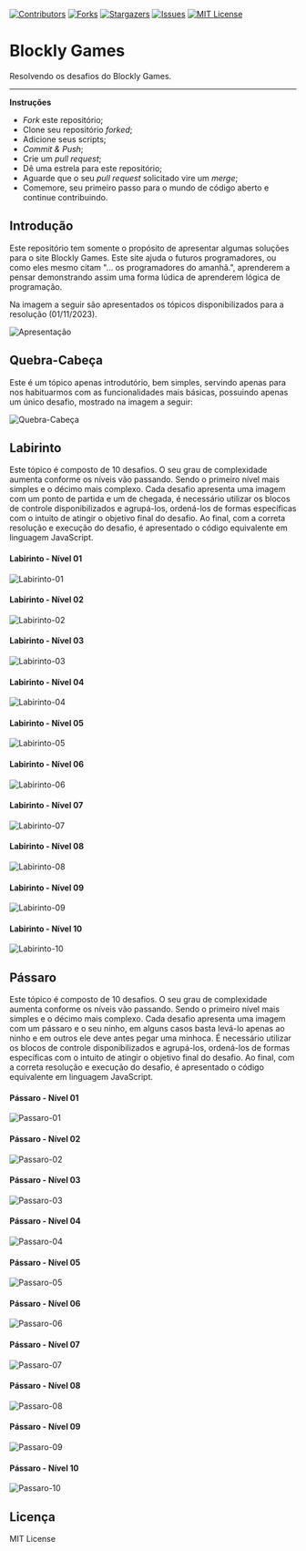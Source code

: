 [![Contributors][contributors-shield]][contributors-url]
[![Forks][forks-shield]][forks-url]
[![Stargazers][stars-shield]][stars-url]
[![Issues][issues-shield]][issues-url]
[![MIT License][license-shield]][license-url]

[contributors-shield]: https://img.shields.io/github/contributors/J-o-n-a-s/Blockly_Games.svg?style=for-the-badge
[contributors-url]: https://github.com/J-o-n-a-s/Blockly_Games/graphs/contributors
[forks-shield]: https://img.shields.io/github/forks/J-o-n-a-s/Blockly_Games.svg?style=for-the-badge
[forks-url]: https://github.com/J-o-n-a-s/Blockly_Games/network/members
[stars-shield]: https://img.shields.io/github/stars/J-o-n-a-s/Blockly_Games.svg?style=for-the-badge
[stars-url]: https://github.com/J-o-n-a-s/Blockly_Games/stargazers
[issues-shield]: https://img.shields.io/github/issues/J-o-n-a-s/Blockly_Games.svg?style=for-the-badge
[issues-url]: https://github.com/J-o-n-a-s/Blockly_Games/issues
[license-shield]: https://img.shields.io/github/license/J-o-n-a-s/Blockly_Games.svg?style=for-the-badge
[license-url]: https://github.com/J-o-n-a-s/Blockly_Games/blob/master/LICENSE

# Blockly Games
Resolvendo os desafios do Blockly Games.

-------------

**Instruções**

 - *Fork* este repositório;
 - Clone seu repositório *forked*;
 - Adicione seus scripts;
 - *Commit & Push*;
 - Crie um *pull request*;
 - Dê uma estrela para este repositório;
 - Aguarde que o seu *pull request* solicitado vire um *merge*;
 - Comemore, seu primeiro passo para o mundo de código aberto e continue contribuindo.

## Introdução

Este repositório tem somente o propósito de apresentar algumas soluções para o site Blockly Games. Este site ajuda o futuros programadores, ou como eles mesmo citam "... os programadores do amanhã.", aprenderem a pensar demonstrando assim uma forma lúdica de aprenderem lógica de programação.

Na imagem a seguir são apresentados os tópicos disponibilizados para a resolução (01/11/2023).

![Apresentação](img/Inicio.png)

## Quebra-Cabeça

Este é um tópico apenas introdutório, bem simples, servindo apenas para nos habituarmos com as funcionalidades mais básicas, possuindo apenas um único desafio, mostrado na imagem a seguir:

![Quebra-Cabeça](img/Quebra-Cabeça.png)

## Labirinto

Este tópico é composto de 10 desafios. O seu grau de complexidade aumenta conforme os níveis vão passando. Sendo o primeiro nível mais simples e o décimo mais complexo. Cada desafio apresenta uma imagem com um ponto de partida e um de chegada, é necessário utilizar os blocos de controle disponibilizados e agrupá-los, ordená-los de formas específicas com o intuito de atingir o objetivo final do desafio. Ao final, com a correta resolução e execução do desafio, é apresentado o código equivalente em linguagem JavaScript.

#### Labirinto - Nível 01

![Labirinto-01](img/Blockly_Labirinto_01.gif)

#### Labirinto - Nível 02

![Labirinto-02](img/Blockly_Labirinto_02.gif)

#### Labirinto - Nível 03

![Labirinto-03](img/Blockly_Labirinto_03.gif)

#### Labirinto - Nível 04

![Labirinto-04](img/Blockly_Labirinto_04.gif)

#### Labirinto - Nível 05

![Labirinto-05](img/Blockly_Labirinto_05.gif)

#### Labirinto - Nível 06

![Labirinto-06](img/Blockly_Labirinto_06.gif)

#### Labirinto - Nível 07

![Labirinto-07](img/Blockly_Labirinto_07.gif)

#### Labirinto - Nível 08

![Labirinto-08](img/Blockly_Labirinto_08.gif)

#### Labirinto - Nível 09

![Labirinto-09](img/Blockly_Labirinto_09.gif)

#### Labirinto - Nível 10

![Labirinto-10](img/Blockly_Labirinto_10.gif)

## Pássaro

Este tópico é composto de 10 desafios. O seu grau de complexidade aumenta conforme os níveis vão passando. Sendo o primeiro nível mais simples e o décimo mais complexo. Cada desafio apresenta uma imagem com um pássaro e o seu ninho, em alguns casos basta levá-lo apenas ao ninho e em outros ele deve antes pegar uma minhoca. É necessário utilizar os blocos de controle disponibilizados e agrupá-los, ordená-los de formas específicas com o intuito de atingir o objetivo final do desafio. Ao final, com a correta resolução e execução do desafio, é apresentado o código equivalente em linguagem JavaScript.

#### Pássaro - Nível 01

![Passaro-01](img/Blockly_Passaro_01.gif)

#### Pássaro - Nível 02

![Passaro-02](img/Blockly_Passaro_02.gif)

#### Pássaro - Nível 03

![Passaro-03](img/Blockly_Passaro_03.gif)

#### Pássaro - Nível 04

![Passaro-04](img/Blockly_Passaro_04.gif)

#### Pássaro - Nível 05

![Passaro-05](img/Blockly_Passaro_05.gif)

#### Pássaro - Nível 06

![Passaro-06](img/Blockly_Passaro_06.gif)

#### Pássaro - Nível 07

![Passaro-07](img/Blockly_Passaro_07.gif)

#### Pássaro - Nível 08

![Passaro-08](img/Blockly_Passaro_08.gif)

#### Pássaro - Nível 09

![Passaro-09](img/Blockly_Passaro_09.gif)

#### Pássaro - Nível 10

![Passaro-10](img/Blockly_Passaro_10.gif)

## Licença

MIT License
